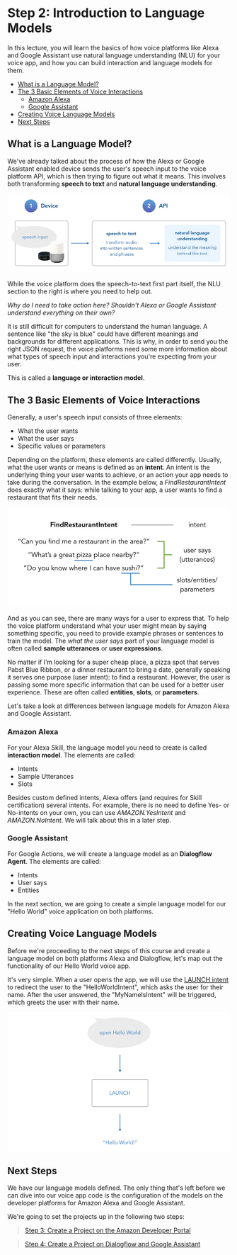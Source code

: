 # Step 2: Introduction to Language Models

In this lecture, you will learn the basics of how voice platforms like Alexa and Google Assistant use natural language understanding (NLU) for your voice app, and how you can build interaction and language models for them.

* [What is a Language Model?](#what-is-a-language-model)
* [The 3 Basic Elements of Voice Interactions](#the-3-basic-elements-of-voice-interactions)
    * [Amazon Alexa](#amazon-alexa)
    * [Google Assistant](#google-assistant)
* [Creating Voice Language Models](#creating-voice-language-models)
* [Next Steps](#next-steps)

## What is a Language Model?

We've already talked about the process of how the Alexa or Google Assistant enabled device sends the user's speech input to the voice platform API, which is then trying to figure out what it means. This involves both transforming **speech to text** and **natural language understanding**.

![](./img/voice-speech-nlu-process.jpg)

While the voice platform does the speech-to-text first part itself, the NLU section to the right is where you need to help out.

_Why do I need to take action here? Shouldn't Alexa or Google Assistant understand everything on their own?_

It is still difficult for computers to understand the human language. A sentence like "the sky is blue" could have different meanings and backgrounds for different applications. This is why, in order to send you the right JSON request, the voice platforms need some more information about what types of speech input and interactions you're expecting from your user.

This is called a **language or interaction model**.

## The 3 Basic Elements of Voice Interactions

Generally, a user's speech input consists of three elements:

* What the user wants
* What the user says
* Specific values or parameters

Depending on the platform, these elements are called differently. Usually, what the user wants or means is defined as an **intent**. An intent is the underlying thing your user wants to achieve, or an action your app needs to take during the conversation. In the example below, a _FindRestaurantIntent_ does exactly what it says: while talking to your app, a user wants to find a restaurant that fits their needs.

![](./img/intents-utterances-slots.jpg)

And as you can see, there are many ways for a user to express that. To help the voice platform understand what your user might mean by saying something specific, you need to provide example phrases or sentences to train the model. The _what the user says_ part of your language model is often called **sample utterances** or **user expressions**.

No matter if I’m looking for a super cheap place, a pizza spot that serves Pabst Blue Ribbon, or a dinner restaurant to bring a date, generally speaking it serves one purpose (user intent): to find a restaurant. However, the user is passing some more specific information that can be used for a better user experience. These are often called **entities**, **slots**, or **parameters**.

Let's take a look at differences between language models for Amazon Alexa and Google Assistant.

### Amazon Alexa

For your Alexa Skill, the language model you need to create is called **interaction model**. The elements are called:

* Intents
* Sample Utterances
* Slots

Besides custom defined intents, Alexa offers (and requires for Skill certification) several intents. For example, there is no need to define Yes- or No-intents on your own, you can use _AMAZON.YesIntent_ and _AMAZON.NoIntent_. We will talk about this in a later step.

### Google Assistant

For Google Actions, we will create a language model as an **Dialogflow Agent**. The elements are called:

* Intents
* User says
* Entities

In the next section, we are going to create a simple language model for our "Hello World" voice application on both platforms.

## Creating Voice Language Models

Before we're proceeding to the next steps of this course and create a language model on both platforms Alexa and Dialogflow, let's map out the functionality of our Hello World voice app.

It's very simple. When a user opens the app, we will use the [LAUNCH intent](https://www.jovo.tech/docs/routing/intents#launch) to redirect the user to the "HelloWorldIntent", which asks the user for their name. After the user answered, the "MyNameIsIntent" will be triggered, which greets the user with their name.

![](./img/hello-world-launch-logic.jpg)

## Next Steps

We have our language models defined. The only thing that's left before we can dive into our voice app code is the configuration of the models on the developer platforms for Amazon Alexa and Google Assistant.

We're going to set the projects up in the following two steps:

> [Step 3: Create a Project on the Amazon Developer Portal](./step-3-amazon-developer-portal.md)

> [Step 4: Create a Project on Dialogflow and Google Assistant](./step-4-dialogflow-google-assistant.md)

<!--[metadata]: { "description": "In this lecture, you will learn the basics of how voice platforms like Alexa and Google Assistant use natural language understanding (NLU) for your voice app, and how you can build interaction and language models for them.", "author": "jan-koenig" }-->
